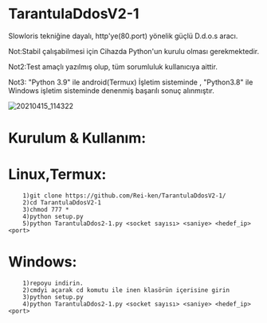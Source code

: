 # TarantulaDdosV2-1
Slowloris tekniğine dayalı, http'ye(80.port) yönelik güçlü  D.d.o.s aracı.

Not:Stabil çalışabilmesi için Cihazda Python'un kurulu olması gerekmektedir.

Not2:Test amaçlı yazılmış olup, tüm sorumluluk kullanıcıya aittir.

Not3: "Python 3.9" ile android(Termux) İşletim sisteminde , "Python3.8"  ile Windows işletim sisteminde denenmiş başarılı sonuç alınmıştır.


![20210415_114322](https://user-images.githubusercontent.com/65914978/114840788-d31b9480-9ddf-11eb-90f6-8dc9b4bda969.jpg)


# Kurulum & Kullanım:


 #  Linux,Termux:
        1)git clone https://github.com/Rei-ken/TarantulaDdosV2-1/
        2)cd TarantulaDdosV2-1
        3)chmod 777 *
        4)python setup.py
        5)python TarantulaDdos2-1.py <socket sayısı> <saniye> <hedef_ip> <port>
 #  Windows:
        1)repoyu indirin.
        2)cmdyi açarak cd komutu ile inen klasörün içerisine girin 
        3)python setup.py
        4)python TarantulaDdos2-1.py <socket sayısı> <saniye> <hedef_ip> <port>  

